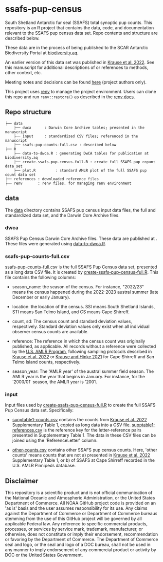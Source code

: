 # ssafs-pup-census

South Shetland Antarctic fur seal (SSAFS) total synoptic pup counts. This repository is an R project that contains the data, code, and documentation relevant to the SSAFS pup census data set. Repo contents and structure are described below.

These data are in the process of being published to the SCAR Antarctic Biodiversity Portal at [biodiversity.aq](https://www.biodiversity.aq/).

An earlier version of this data set was published in [Krause et al. 2022](https://doi.org/10.3389/fmars.2021.796488). See this manuscript for additional descriptions of or references to methods, other context, etc.

Meeting notes and decisions can be found [here](https://docs.google.com/document/d/1MU3mVxg_tjE_4HEOOJUf_ttoTV5eUMsgirkhnyg0oZY/edit?usp=sharing) (project authors only).

This project uses [renv](https://github.com/rstudio/renv/) to manage the project environment. Users can clone this repo and run `renv::restore()` as described in the [renv docs](https://rstudio.github.io/renv/).

## Repo structure

```
├── data
    ├── dwca      : Darwin Core Archive tables; presented in the manuscript
    ├── input     : standardized CSV files; referenced in the manuscript
    ├── ssafs-pup-counts-full.csv : described below
├── R
    ├── data-to-dwca.R : generating DwCA tables for publication at biodiversity.aq
    ├── create-ssafs-pup-census-full.R : create full SSAFS pup copunt data set
    ├── plot.R         : standard AMLR plot of the full SSAFS pup count data set
├── references : downloaded reference files
├── renv       : renv files, for managing renv environment
```

## data

The [data](data) directory contains SSAFS pup census input data files, the full and standardized data set, and the Darwin Core Archive files.

### dwca

SSAFS Pup Census Darwin Core Archive files. These data are published at <in progress>. These files were generated using [data-to-dwca.R](R/data-to-dwca.R).

### ssafs-pup-counts-full.csv

[ssafs-pup-counts-full.csv](data/ssafs-pup-counts-full.csv) is the full SSAFS Pup Census data set, presented as a long data CSV file. It is created by [create-ssafs-pup-census-full.R](R/create-ssafs-pup-census-full.R). This file contains the following columns:

-   season_name: the season of the census. For instance, "2022/23" means the census happened during the 2022-2023 austral summer (late December or early January).

-   location: the location of the census. SSI means South Shetland Islands, STI means San Telmo Island, and CS means Cape Shirreff.

-   count, sd: The census count and standard deviation values, respectively. Standard deviation values only exist when all individual observer census counts are available.

-   reference: The reference in which the census count was originally published, as applicable. All records without a reference were collected by the [U.S. AMLR Program](https://www.fisheries.noaa.gov/international/science-data/pinniped-research-antarctic), following sampling protocols described in [Krause et al. 2022](https://doi.org/10.3389/fmars.2021.796488) or [Krause and Hinke 2021](https://doi.org/10.1578/AM.47.4.2021.349) for Cape Shirreff and San Telmo Island counts, respectively.

-   season_year: The 'AMLR year' of the austral summer field season. The AMLR year is the year that begins in January. For instance, for the '2000/01' season, the AMLR year is '2001.

### input

Input files used by [create-ssafs-pup-census-full.R](R/create-ssafs-pup-census-full.R) to create the full SSAFS Pup Census data set. Specifically:

-   [supptable1-counts.csv](data/input/supptable1-counts.csv) contains the counts from [Krause et al. 2022](https://doi.org/10.3389/fmars.2021.796488) Supplementary Table 1, copied as long data into a CSV file. [supptable1-references.csv](data/input/supptable1-references.csv) is the reference key for the letter-reference pairs presented in Supplementary Table 1. The data in these CSV files can be joined using the 'ReferenceLetter' column.

-   [other-counts.csv](data/input/other-counts.csv) contains other SSAFS pup census counts. Here, 'other counts' means counts that are not a) presented in [Krause et al. 2022](https://doi.org/10.3389/fmars.2021.796488) Supplementary Table 1, or b) of SSAFS at Cape Shirreff recorded in the U.S. AMLR Pinnipeds database.

## Disclaimer

This repository is a scientific product and is not official communication of the National Oceanic and Atmospheric Administration, or the United States Department of Commerce. All NOAA GitHub project code is provided on an 'as is' basis and the user assumes responsibility for its use. Any claims against the Department of Commerce or Department of Commerce bureaus stemming from the use of this GitHub project will be governed by all applicable Federal law. Any reference to specific commercial products, processes, or services by service mark, trademark, manufacturer, or otherwise, does not constitute or imply their endorsement, recommendation or favoring by the Department of Commerce. The Department of Commerce seal and logo, or the seal and logo of a DOC bureau, shall not be used in any manner to imply endorsement of any commercial product or activity by DOC or the United States Government.
